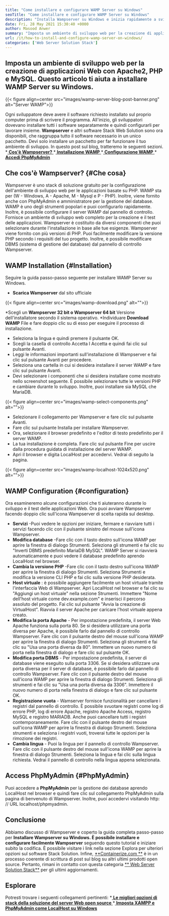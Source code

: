 ```yaml
---
title: "Come installare e configurare WAMP Server su Windows" 
seoTitle: "Come installare e configurare WAMP Server su Windows" 
description: "Installa Wampserver su Windows e inizia rapidamente a sviluppare applicazioni Web basate su PHP. WAMP Server è disponibile sia per Windows 32 che per 64 bit." 
date: Fri, 28 May 2021 15:30:40 +0000
author: Masood Anwer
summary: "Imposta un ambiente di sviluppo web per la creazione di applicazioni Web con APACHE2, PHP e MySQL. Questo articolo ti aiuta a installare WAMP Server su Windows." 
url: /it/how-to-install-and-configure-wamp-server-on-windows/
categories: ['Web Server Solution Stack']
---
```


## Imposta un ambiente di sviluppo web per la creazione di applicazioni Web con Apache2, PHP e MySQL. Questo articolo ti aiuta a installare WAMP Server su Windows.

{{< figure align=center src="images/wamp-server-blog-post-banner.png" alt="Server WAMP">}}

Ogni sviluppatore deve avere il software richiesto installato sul proprio computer prima di scrivere il programma. All'inizio, gli sviluppatori dovevano installare tutti i software separatamente e quindi configurarli per lavorare insieme.  **Wampserver**  e altri software Stack Web Solution sono ora disponibili, che raggruppa tutto il software necessario in un unico pacchetto. Devi solo installare un pacchetto per far funzionare il tuo ambiente di sviluppo.
In questo post sul blog, tratteremo le seguenti sezioni.
  *[ **Cos'è Wampserver?** ][1]
  *[ **Installazione WAMP** ][2]
  *[ **Configurazione WAMP** ][3]
  *[ **Accedi PhpMyAdmin** ][4]

## Che cos'è Wampserver?   {#Che cosa}
Wampserver è uno stack di soluzione gratuito per la configurazione dell'ambiente di sviluppo web per le applicazioni basate su PHP. WAMP sta per (W - Windows, A - Apache, M - Mysql e P - PHP). Inoltre, viene fornito anche con PhpMyAdmin e amministratore per la gestione del database. WAMP è uno degli strumenti popolari e puoi configurarlo rapidamente. Inoltre, è possibile configurare il server WAMP dal pannello di controllo. Fornisce un ambiente di sviluppo web completo per la creazione e il test delle applicazioni. Wampserver è costituito da diversi componenti che puoi selezionare durante l'installazione in base alle tue esigenze. Wampserver viene fornito con più versioni di PHP. Puoi facilmente modificare la versione PHP secondo i requisiti del tuo progetto. Inoltre, è possibile modificare DBMS (sistema di gestione del database) dal pannello di controllo Wampserver.

## WAMP Installation   {#Installation}
Seguire la guida passo-passo seguente per installare WAMP Server su Windows.
  * **Scarica Wampserver**  dal sito ufficiale

{{< figure align=center src="images/wamp-download.png" alt="">}}

  *Scegli un **Wampserver 32 bit  **o**   Wampserver 64 bit** Versione dell'installatore secondo il sistema operativo.
  *Individuare  **Download WAMP**  File e fare doppio clic su di esso per eseguire il processo di installazione.
  * Seleziona la lingua e quindi premere il pulsante OK.
  * Scegli la casella di controllo Accetta I Accetta e quindi fai clic sul pulsante Avanti.
  * Leggi le informazioni importanti sull'installazione di Wampserver e fai clic sul pulsante Avanti per procedere.
  * Seleziona una cartella in cui si desidera installare il server WAMP e fare clic sul pulsante Avanti.
  * Devi selezionare i componenti che si desidera installare come mostrato nello screenshot seguente. È possibile selezionare tutte le versioni PHP e cambiare durante lo sviluppo. Inoltre, puoi installare sia MySQL che MariaDB.

{{< figure align=center src="images/wamp-select-components.png" alt="">}}

  * Selezionare il collegamento per Wampserver e fare clic sul pulsante Avanti.
  * Fare clic sul pulsante Installa per installare Wampserver.
  * Ora, selezionare il browser predefinito e l'editor di testo predefinito per il server WAMP.
  * La tua installazione è completa. Fare clic sul pulsante Fine per uscire dalla procedura guidata di installazione del server WAMP.
  * Apri il browser e digita LocalHost per accedervi. Vedrai di seguito la pagina.

{{< figure align=center src="images/wamp-localhost-1024x520.png" alt="">}}


## WAMP Configuration   {#configuration}
Ora esamineremo alcune configurazioni che ti aiuteranno durante lo sviluppo e il test delle applicazioni Web. Ora puoi avviare Wampserver facendo doppio clic sull'icona Wampserver di scelta rapida sul desktop.
  * **Servizi** -Puoi vedere le opzioni per iniziare, fermare e riavviare tutti i servizi facendo clic con il pulsante sinistro del mouse sull'icona Wampserver.
  * **Modifica database** -Fare clic con il tasto destro sull'icona WAMP per aprire la finestra di dialogo Strumenti. Seleziona gli strumenti e fai clic su "Inverti DBMS predefinito MariaDB MySQL". WAMP Server si riavvierà automaticamente e puoi vedere il database predefinito aprendo LocalHost nel browser.
  * **Cambia la versione PHP** -Fare clic con il tasto destro sull'icona WAMP per aprire la finestra di dialogo Strumenti. Seleziona Strumenti e modifica la versione CLI PHP e fai clic sulla versione PHP desiderata.
  * **Host virtuale** : è possibile aggiungere facilmente un host virtuale tramite l'interfaccia Web di Wampserver. Apri LocalHost nel browser e fai clic su "Aggiungi un host virtuale" nella sezione Strumenti. Immettere "Nome dell'host virtuale come dev.example.com" e inserisci il percorso assoluto del progetto. Fai clic sul pulsante "Avvia la creazione di VirtualHost". Riavvia il server Apache per caricare l'host virtuale appena creato.
  * **Modifica la porta Apache**  - Per impostazione predefinita, il server Web Apache funziona sulla porta 80. Se si desidera utilizzare una porta diversa per Apache, è possibile farlo dal pannello di controllo Wampserver. Fare clic con il pulsante destro del mouse sull'icona WAMP per aprire la finestra di dialogo Strumenti. Seleziona gli strumenti e fai clic su "Usa una porta diversa da 80". Immettere un nuovo numero di porta nella finestra di dialogo e fare clic sul pulsante OK.
  * **Modifica porta DBMS**  - Per impostazione predefinita, il server di database viene eseguito sulla porta 3306. Se si desidera utilizzare una porta diversa per il server di database, è possibile farlo dal pannello di controllo Wampserver. Fare clic con il pulsante destro del mouse sull'icona WAMP per aprire la finestra di dialogo Strumenti. Seleziona gli strumenti e fai clic su "Usa una porta diversa da 3306". Immettere il nuovo numero di porta nella finestra di dialogo e fare clic sul pulsante OK.
  * **Registrazione vuota**  - Wamserver fornisce funzionalità per cancellare i registri dal pannello di controllo. È possibile svuotare registri come log di errore PHP, log di errore Apache, registro Apache Access, registro MySQL e registro MARIADB. Anche puoi cancellare tutti i registri contemporaneamente. Fare clic con il pulsante destro del mouse sull'icona WAMP per aprire la finestra di dialogo Strumenti. Seleziona strumenti e seleziona i registri vuoti, troverai tutte le opzioni per la rimozione dei registri.
  * **Cambia lingua**  - Puoi la lingua per il pannello di controllo Wampserver. Fare clic con il pulsante destro del mouse sull'icona WAMP per aprire la finestra di dialogo Strumenti. Seleziona la lingua e fai clic sulla lingua richiesta. Vedrai il pannello di controllo nella lingua appena selezionata.

## Access PhpMyAdmin   {#PhpMyAdmin}
Puoi accedere a  **PhpMyAdmin**  per la gestione dei database aprendo LocalHost nel browser e quindi fare clic sul collegamento PhpMyAdmin sulla pagina di benvenuto di Wampserver. Inoltre, puoi accedervi visitando http: // URL localhost/phpmyadmin.

## Conclusione
Abbiamo discusso di Wampserver e coperto la guida completa passo-passo per **Installare Wampserver  **su Windows. È possibile installare e configurare facilmente**   Wampserver** seguendo questo tutorial e iniziare subito la codifica. È possibile visitare i link nella sezione Explora per ulteriori opzioni sul software Stack Solution.
Infine, [**Containerize.com **][5] è in un processo coerente di scrittura di post sul blog su altri ultimi prodotti open source. Pertanto, rimani in contatto con questa categoria [**  Web Server Solution Stack**][6] per gli ultimi aggiornamenti.

## Esplorare
Potresti trovare i seguenti collegamenti pertinenti:
  *[ **Le migliori opzioni di stack della soluzione del server Web open source** ][7]
  *[ **Imposta XAMPP e PhpMyAdmin come LocalHost su Windows** ][8]

  
[1]: #What
[2]: #Installation
[3]: #Configuration
[4]: #phpMyAdmin
[5]: https://containerize.com
[6]: https://blog.containerize.com/category/web-server-solution-stack/
[7]: https://products.containerize.com/solution-stack/
[8]: https://blog.containerize.com/database-management-software/how-to-setup-xampp-and-phpmyadmin-as-localhost-on-windows/
